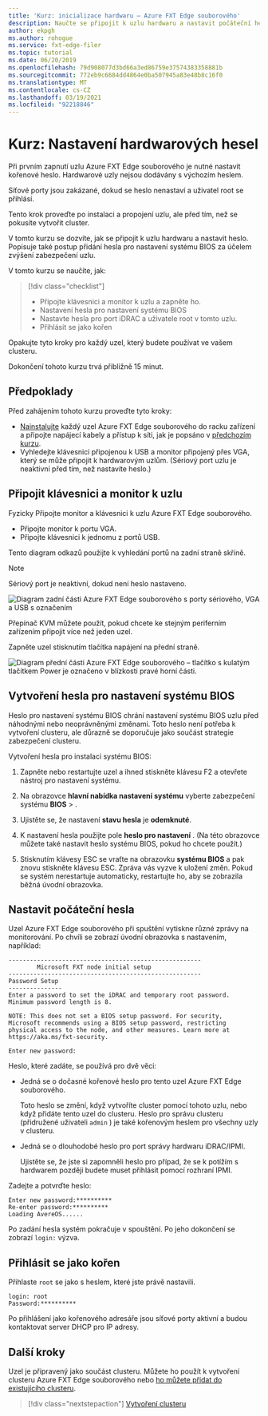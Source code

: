 ```yaml
---
title: 'Kurz: inicializace hardwaru – Azure FXT Edge souborového'
description: Naučte se připojit k uzlu hardwaru a nastavit počáteční heslo pro uzly Azure FXT Edge souborového.
author: ekpgh
ms.author: rohogue
ms.service: fxt-edge-filer
ms.topic: tutorial
ms.date: 06/20/2019
ms.openlocfilehash: 79d908077d3bd66a3ed86759e37574383358881b
ms.sourcegitcommit: 772eb9c6684dd4864e0ba507945a83e48b8c16f0
ms.translationtype: MT
ms.contentlocale: cs-CZ
ms.lasthandoff: 03/19/2021
ms.locfileid: "92218846"
---
```

# <a name="tutorial-set-hardware-passwords"></a>Kurz: Nastavení hardwarových hesel

Při prvním zapnutí uzlu Azure FXT Edge souborového je nutné nastavit kořenové heslo. Hardwarové uzly nejsou dodávány s výchozím heslem.

Síťové porty jsou zakázané, dokud se heslo nenastaví a uživatel root se přihlásí.

Tento krok proveďte po instalaci a propojení uzlu, ale před tím, než se pokusíte vytvořit cluster.

V tomto kurzu se dozvíte, jak se připojit k uzlu hardwaru a nastavit heslo. Popisuje také postup přidání hesla pro nastavení systému BIOS za účelem zvýšení zabezpečení uzlu.

V tomto kurzu se naučíte, jak:

> [!div class="checklist"]
>
> * Připojte klávesnici a monitor k uzlu a zapněte ho.
> * Nastavení hesla pro nastavení systému BIOS
> * Nastavte hesla pro port iDRAC a uživatele root v tomto uzlu.
> * Přihlásit se jako kořen

Opakujte tyto kroky pro každý uzel, který budete používat ve vašem clusteru.

Dokončení tohoto kurzu trvá přibližně 15 minut.

## <a name="prerequisites"></a>Předpoklady

Před zahájením tohoto kurzu proveďte tyto kroky:

* [Nainstalujte](fxt-install.md) každý uzel Azure FXT Edge souborového do racku zařízení a připojte napájecí kabely a přístup k síti, jak je popsáno v [předchozím kurzu](fxt-network-power.md).
* Vyhledejte klávesnici připojenou k USB a monitor připojený přes VGA, který se může připojit k hardwarovým uzlům. (Sériový port uzlu je neaktivní před tím, než nastavíte heslo.)

## <a name="connect-a-keyboard-and-monitor-to-the-node"></a>Připojit klávesnici a monitor k uzlu

Fyzicky Připojte monitor a klávesnici k uzlu Azure FXT Edge souborového.

* Připojte monitor k portu VGA.
* Připojte klávesnici k jednomu z portů USB.

Tento diagram odkazů použijte k vyhledání portů na zadní straně skříně.

> [!NOTE]
> Sériový port je neaktivní, dokud není heslo nastaveno.

![Diagram zadní části Azure FXT Edge souborového s porty sériového, VGA a USB s označením](media/fxt-back-serial-vga-usb.png)

Přepínač KVM můžete použít, pokud chcete ke stejným periferním zařízením připojit více než jeden uzel.

Zapněte uzel stisknutím tlačítka napájení na přední straně.

![Diagram přední části Azure FXT Edge souborového – tlačítko s kulatým tlačítkem Power je označeno v blízkosti pravé horní části.](media/fxt-front-annotated.png)

## <a name="create-a-bios-setup-password"></a>Vytvoření hesla pro nastavení systému BIOS

Heslo pro nastavení systému BIOS chrání nastavení systému BIOS uzlu před náhodnými nebo neoprávněnými změnami. Toto heslo není potřeba k vytvoření clusteru, ale důrazně se doporučuje jako součást strategie zabezpečení clusteru.

Vytvoření hesla pro instalaci systému BIOS:

1. Zapněte nebo restartujte uzel a ihned stiskněte klávesu F2 a otevřete nástroj pro nastavení systému.

1. Na obrazovce **hlavní nabídka nastavení systému** vyberte zabezpečení systému **BIOS**  >  .

1. Ujistěte se, že nastavení **stavu hesla** je **odemknuté**.

1. K nastavení hesla použijte pole **heslo pro nastavení** . (Na této obrazovce můžete také nastavit heslo systému BIOS, pokud ho chcete použít.)

1. Stisknutím klávesy ESC se vraťte na obrazovku **systému BIOS** a pak znovu stiskněte klávesu ESC. Zpráva vás vyzve k uložení změn. Pokud se systém nerestartuje automaticky, restartujte ho, aby se zobrazila běžná úvodní obrazovka.<!-- how to exit this mode/do you need to reboot to get to the initial setup screen? -->

## <a name="set-initial-passwords"></a>Nastavit počáteční hesla

Uzel Azure FXT Edge souborového při spuštění vytiskne různé zprávy na monitorování. Po chvíli se zobrazí úvodní obrazovka s nastavením, například:

```
------------------------------------------------------
        Microsoft FXT node initial setup
------------------------------------------------------
Password Setup
---------------
Enter a password to set the iDRAC and temporary root password.
Minimum password length is 8.

NOTE: This does not set a BIOS setup password. For security,
Microsoft recommends using a BIOS setup password, restricting
physical access to the node, and other measures. Learn more at
https://aka.ms/fxt-security.

Enter new password:

```

Heslo, které zadáte, se používá pro dvě věci:

* Jedná se o dočasné kořenové heslo pro tento uzel Azure FXT Edge souborového.

  Toto heslo se změní, když vytvoříte cluster pomocí tohoto uzlu, nebo když přidáte tento uzel do clusteru. Heslo pro správu clusteru (přidružené uživateli ``admin`` ) je také kořenovým heslem pro všechny uzly v clusteru.

* Jedná se o dlouhodobé heslo pro port správy hardwaru iDRAC/IPMI.

  Ujistěte se, že jste si zapomněli heslo pro případ, že se k potížím s hardwarem později budete muset přihlásit pomocí rozhraní IPMI.

Zadejte a potvrďte heslo:

```
Enter new password:**********
Re-enter password:**********
Loading AvereOS......
```

Po zadání hesla systém pokračuje v spouštění. Po jeho dokončení se zobrazí ``login:`` výzva.

## <a name="sign-in-as-root"></a>Přihlásit se jako kořen

Přihlaste ``root`` se jako s heslem, které jste právě nastavili.

```
login: root
Password:**********
```

Po přihlášení jako kořenového adresáře jsou síťové porty aktivní a budou kontaktovat server DHCP pro IP adresy.

## <a name="next-steps"></a>Další kroky

Uzel je připravený jako součást clusteru. Můžete ho použít k vytvoření clusteru Azure FXT Edge souborového nebo [ho můžete přidat do existujícího clusteru](fxt-add-nodes.md).

> [!div class="nextstepaction"]
> [Vytvoření clusteru](fxt-cluster-create.md)
